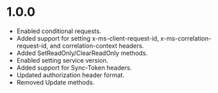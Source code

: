 # 1.0.0
- Enabled conditional requests.
- Added support for setting x-ms-client-request-id, x-ms-correlation-request-id, and correlation-context headers.
- Added SetReadOnly/ClearReadOnly methods.
- Enabled setting service version.
- Added support for Sync-Token headers.
- Updated authorization header format.
- Removed Update methods.